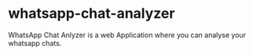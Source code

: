 # whatsapp-chat-analyzer
WhatsApp Chat Anlyzer is a web Application where you can analyse your whatsapp chats.

